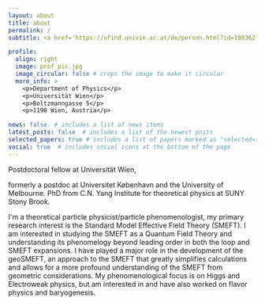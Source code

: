 ```yaml
---
layout: about
title: about
permalink: /
subtitle: <a href='https://ufind.univie.ac.at/de/person.html?id=1003627'>Universität Wien</a>,<br><a href='https://inspirehep.net/authors/1259777?ui-citation-summary=true'> Spires publications and citations</a>

profile:
  align: right
  image: prof_pic.jpg
  image_circular: false # crops the image to make it circular
  more_info: >
    <p>Department of Physics</p>
    <p>Universität Wien</p>
    <p>Boltzmanngasse 5</p>
    <p>1190 Wien, Austria</p>

news: false  # includes a list of news items
latest_posts: false  # includes a list of the newest posts
selected_papers: true # includes a list of papers marked as "selected={true}"
social: true  # includes social icons at the bottom of the page
---
```


<p>Postdoctoral fellow at Universität Wien,<br>
<p>formerly a postdoc at Universitet København and the University of Melbourne. PhD from C.N. Yang Institute for theoretical physics at SUNY Stony Brook.</p>

<p>I'm a theoretical particle physicist/particle phenomenologist, my primary research interest is the Standard Model Effective Field Theory (SMEFT). 
I am interested in studying the SMEFT as a Quantum Field Theory and understanding its phenomelogy beyond leading order in both the loop and SMEFT expansions. 
I have played a major role in the development of the geoSMEFT, an approach to the SMEFT that greatly simplifies calculations and allows for a more profound understanding of the SMEFT from geometric considerations.
My phenomenological focus is on Higgs and Electroweak physics, but am interested in and have also worked on flavor physics and baryogenesis.</p> 


